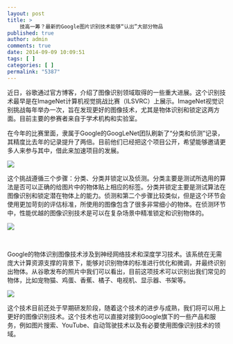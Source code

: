 ```yaml
---
layout: post
title: >
    技高一筹？最新的Google图片识别技术能够“认出”大部分物品
published: true
author: admin
comments: true
date: 2014-09-09 10:09:51
tags: [ ]
categories: [ ]
permalink: "5387"
---
```



近日，谷歌通过官方博客，介绍了图像识别领域取得的一些重大进展。这个识别技术最早是在ImageNet计算机视觉挑战比赛（ILSVRC）上展示。ImageNet视觉识别挑战每年举办一次，旨在发现更好的图像技术，尤其是物体识别和锁定这两方面。目前主要的参赛者来自于学术机构和实验室。

在今年的比赛里面，隶属于Google的GoogLeNet团队刷新了“分类和侦测”记录，其精度比去年的记录提升了两倍。目前他们已经把这个项目公开，希望能够邀请更多人来参与其中，借此来加速项目的发展。

![][1]

这个挑战遵循三个步骤：分类、分类并锁定以及侦测。分类主要是测试所选用的算法是否可以正确的给图片中的物体贴上相应的标签。分类并锁定主要是测试算法在图像识别和锁定潜在物体上的能力。侦测和第二个步骤比较类似，但是这个环节会使用更加苛刻的评估标准，所使用的图像包含了很多非常细小的物体。在侦测环节中，性能优越的图像识别技术是可以在复杂场景中精准锁定和识别物体的。

![][2]

&nbsp;

Google的物体识别图像技术涉及到神经网络技术和深度学习技术。该系统在无需庞大计算资源支撑的背景下，能够对识别物体的标准进行优化和微调，并最终识别出物体。从谷歌发布的照片中我们可以看出，目前这项技术可以识别出我们常见的物体，比如宠物猫、鸡蛋、香蕉、橘子、电视机、显示器、书架等。

![][3]

这个技术目前还处于早期研发阶段，随着这个技术的进步与成熟，我们将可以用上更好的图像识别技术。这个技术也可以直接对接到Google旗下的一些产品和服务，例如图片搜索、YouTube、自动驾驶技术以及有必要使用图像识别技术的领域。

 [1]: http://yongz.com/yz/wp-content/uploads/2014/09/f000b4209695a8a1e9eded7a5bd54e16.png
 [2]: http://yongz.com/yz/wp-content/uploads/2014/09/9934ec81ab610b342e29ff96d916f849.png
 [3]: http://yongz.com/yz/wp-content/uploads/2014/09/24582714921f7dace14d716af98ed622.png